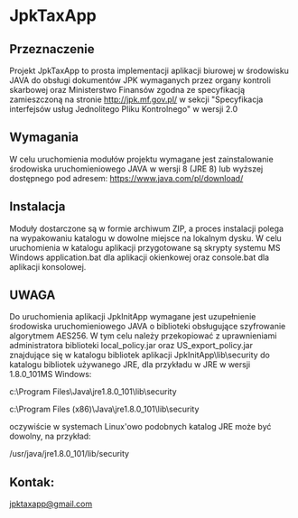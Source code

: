 # JpkTaxApp

## Przeznaczenie

Projekt JpkTaxApp to prosta implementacji aplikacji biurowej w środowisku JAVA do obsługi dokumentów JPK wymaganych przez organy kontroli skarbowej oraz Ministerstwo Finansów zgodna ze specyfikacją zamieszczoną na stronie http://jpk.mf.gov.pl/ w sekcji "Specyfikacja interfejsów usług Jednolitego Pliku Kontrolnego" w wersji 2.0

## Wymagania

W celu uruchomienia modułów projektu wymagane jest zainstalowanie środowiska uruchomieniowego JAVA w wersji 8 (JRE 8) lub wyższej dostępnego pod adresem:
https://www.java.com/pl/download/

## Instalacja
 
Moduły dostarczone są w formie archiwum ZIP, a proces instalacji polega na wypakowaniu katalogu w dowolne miejsce na lokalnym dysku. W celu uruchomienia w  katalogu aplikacji przygotowane są skrypty systemu MS Windows application.bat dla aplikacji okienkowej oraz console.bat dla aplikacji konsolowej.

## UWAGA

Do uruchomienia aplikacji JpkInitApp wymagane jest uzupełnienie środowiska uruchomieniowego JAVA o biblioteki obsługujące szyfrowanie algorytmem AES256. W tym celu należy przekopiować z uprawnieniami administratora biblioteki local_policy.jar oraz US_export_policy.jar znajdujące się w katalogu bibliotek aplikacji JpkInitApp\lib\security do katalogu bibliotek używanego JRE, dla przykładu w JRE w wersji 1.8.0_101MS Windows:

c:\Program Files\Java\jre1.8.0_101\lib\security

c:\Program Files (x86)\Java\jre1.8.0_101\lib\security

oczywiście w systemach Linux'owo podobnych katalog JRE może być dowolny, na przykład:

/usr/java/jre1.8.0_101/lib/security

## Kontak:
jpktaxapp@gmail.com
